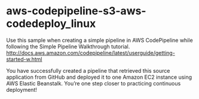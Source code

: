 # aws-codepipeline-s3-aws-codedeploy_linux
Use this sample when creating a simple pipeline in AWS CodePipeline while following the Simple Pipeline Walkthrough tutorial. http://docs.aws.amazon.com/codepipeline/latest/userguide/getting-started-w.html



























You have successfully created a pipeline that retrieved this source application from GitHub and deployed it to one Amazon EC2 instance using AWS Elastic Beanstalk. You’re one step closer to practicing continuous deployment!


